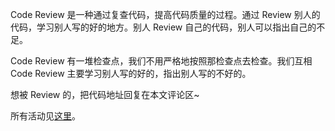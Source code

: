 Code Review 是一种通过复查代码，提高代码质量的过程。通过 Review 别人的代码，学习别人写的好的地方。别人 Review 自己的代码，别人可以指出自己的不足。

 Code Review 有一堆检查点，我们不用严格地按照那检查点去检查。我们互相 Code Review 主要学习别人写的好的，指出别人写的不好的。

想被 Review 的，把代码地址回复在本文评论区~

所有活动见[这里](http://www.jianshu.com/c/70f28131272d?utm_source=desktop&utm_medium=notes-included-collection)。
